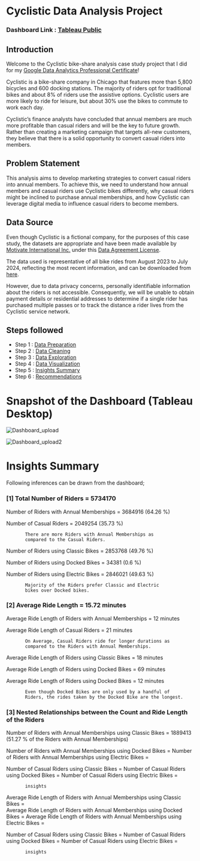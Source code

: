 # Cyclistic Data Analysis Project

### Dashboard Link : [Tableau Public](https://public.tableau.com/views/CYCLISTICDASHBOARD3/Dashboard23?:language=en-US&:sid=&:redirect=auth&:display_count=n&:origin=viz_share_link)

## Introduction

Welcome to the Cyclistic bike-share analysis case study project that I did for my
[Google Data Analytics Professional Certificate](https://www.coursera.org/professional-certificates/google-data-analytics)!

Cyclistic is a bike-share company in Chicago that features more than 5,800 bicycles and 600 docking stations. The majority of riders opt for traditional bikes and about 8% of riders use the assistive options. Cyclistic users are more likely to ride for leisure, but about 30% use the bikes to commute to work each day.

Cyclistic’s finance analysts have concluded that annual members are much more profitable than casual riders and will be the key to future growth. Rather than creating a marketing campaign that targets all-new customers, they believe that there is a solid opportunity to convert casual riders into members.

## Problem Statement

This analysis aims to develop marketing strategies to convert casual riders into annual members. To achieve this, we need to understand how annual members and casual riders use Cyclistic bikes differently, why casual riders might be inclined to purchase annual memberships, and how Cyclistic can leverage digital media to influence casual riders to become members.


## Data Source

Even though Cyclistic is a fictional company, for the purposes of this case study, the datasets are appropriate and
have been made available by [Motivate International Inc.](https://motivateco.com/) under this [Data Agreement License](https://divvybikes.com/data-license-agreement).

The data used is representative of all bike rides from August 2023 to July 2024, reflecting the most recent information, and can be downloaded from [here](https://divvy-tripdata.s3.amazonaws.com/index.html).

However, due to data privacy concerns, personally identifiable information about the riders is not accessible. Consequently, we will be unable to obtain payment details or residential addresses to determine if a single rider has purchased multiple passes or to track the distance a rider lives from the Cyclistic service network.


## Steps followed 

- Step 1 : [Data Preparation](https://github.com/suhaniarora06/Cyclistic-Case-Study-Google-Data-Analytics-Capstone-/blob/main/Data%20Preparation.sql)
- Step 2 : [Data Cleaning](https://github.com/suhaniarora06/Cyclistic-Case-Study-Google-Data-Analytics-Capstone-/blob/main/Data%20Cleaning.sql)
- Step 3 : [Data Exploration](https://github.com/suhaniarora06/Cyclistic-Case-Study-Google-Data-Analytics-Capstone-/blob/main/Data%20Exploration.sql)
- Step 4 : [Data Visualization](https://github.com/suhaniarora06/Cyclistic-Case-Study-Google-Data-Analytics-Capstone-/blob/main/Data%20Visualization.pdf)
- Step 5 : [Insights Summary](#Insights-Summary)
- Step 6 : [Recommendations](#Recommendations)




# Snapshot of the Dashboard (Tableau Desktop)

![Dashboard_upload](https://github.com/user-attachments/assets/7eaacb3e-94c7-49da-b675-00e046c7cc21)

![Dashboard_upload2](https://github.com/user-attachments/assets/83fbc479-1be7-49db-b639-86e922f60952)


# Insights Summary
Following inferences can be drawn from the dashboard;

### [1] Total Number of Riders = 5734170

   Number of Riders with Annual Memberships = 3684916 (64.26 %)

   Number of Casual Riders = 2049254 (35.73 %)

           There are more Riders with Annual Memberships as 
           compared to the Casual Riders.

   Number of Riders using Classic Bikes = 2853768 (49.76 %)

   Number of Riders using Docked Bikes = 34381 (0.6 %)

   Number of Riders using Electric Bikes = 2846021 (49.63 %)

           Majority of the Riders prefer Classic and Electric 
           bikes over Docked bikes.
        
           
### [2] Average Ride Length = 15.72 minutes

Average Ride Length of Riders with Annual Memberships = 12 minutes

Average Ride Length of Casual Riders = 21 minutes

           On Average, Casual Riders ride for longer durations as
           compared to the Riders with Annual Memberships.

Average Ride Length of Riders using Classic Bikes = 18 minutes

Average Ride Length of Riders using Docked Bikes = 69 minutes

Average Ride Length of Riders using Docked Bikes = 12 minutes
  
           Even though Docked Bikes are only used by a handful of
           Riders, the rides taken by the Docked Bike are the longest.

  
### [3] Nested Relationships between the Count and Ride Length of the Riders
  
Number of Riders with Annual Memberships using Classic Bikes = 1889413
(51.27 % of the Riders with Annual Memberships)

Number of Riders with Annual Memberships using Docked Bikes =
Number of Riders with Annual Memberships using Electric Bikes =
    
Number of Casual Riders using Classic Bikes =
Number of Casual Riders using Docked Bikes =
Number of Casual Riders using Electric Bikes =  

           insights

Average Ride Length of Riders with Annual Memberships using Classic Bikes =    
Average Ride Length of Riders with Annual Memberships using Docked Bikes =
Average Ride Length of Riders with Annual Memberships using Electric Bikes =

Number of Casual Riders using Classic Bikes =
Number of Casual Riders using Docked Bikes =
Number of Casual Riders using Electric Bikes =
 
           insights 

